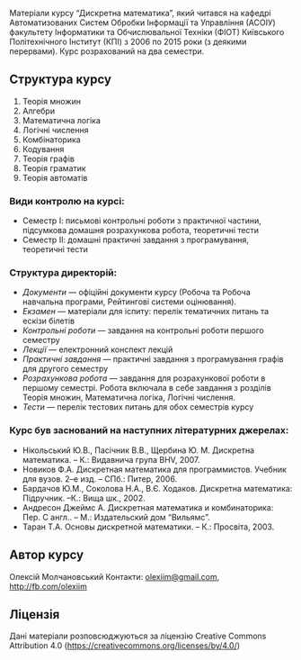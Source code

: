 Матеріали курсу “Дискретна математика”, який читався на кафедрі Автоматизованих Систем Обробки Інформації та Управління (АСОІУ) факультету Інформатики та Обчислювальної Техніки (ФІОТ) Київського Політехнічного Інститут (КПІ) з 2006 по 2015 роки (з деякими перервами). Курс розрахований на два семестри.

## Структура курсу
1. Теорія множин
2. Алгебри
3. Математична логіка
4. Логічні числення
5. Комбінаторика
6. Кодування
7. Теорія графів
8. Теорія граматик
9. Теорія автоматів

### Види контролю на курсі:
- Семестр І: письмові контрольні роботи з практичної частини, підсумкова домашня розрахункова робота, теоретичні тести
- Семестр ІІ: домашні практичні завдання з програмування, теоретичні тести

### Структура директорій:
- *Документи* — офіційні документи курсу (Робоча та Робоча навчальна програми, Рейтингові системи оцінювання). 
- *Екзамен* — матеріали для іспиту: перелік тематичних питань та ескізи білетів
- *Контрольні роботи* — завдання на контрольні роботи першого семестру
- *Лекції* — електронний конспект лекцій
- *Практичні завдання* — практичні завдання з програмування графів для другого семестру
- *Розрахункова робота* — завдання для розрахункової роботи в першому семестрі. Робота включала в себе завдання з розділів Теорія множин, Математична логіка, Логічні числення.
- *Тести* — перелік тестових питань для обох семестрів курсу

### Курс був заснований на наступних літературних джерелах:
- Нікольський Ю.В., Пасічник В.В., Щербина Ю. М. Дискретна математика. – К.: Видавнича група BHV, 2007.
- Новиков Ф.А. Дискретная математика для программистов. Учебник для вузов. 2–е изд. – СПб.: Питер, 2006.
- Бардачов Ю.М., Соколова Н.А., В.Є. Ходаков. Дискретна математика: Підручник. –К.: Вища шк., 2002.
- Андресон Джеймс А. Дискретная математика и комбинаторика: Пер. С англ.. – М.: Издательский дом “Вильямс”.
- Таран Т.А. Основы дискретной математики. – К.: Просвіта, 2003.

## Автор курсу
Олексій Молчановський
Контакти: olexiim@gmail.com, http://fb.com/olexiim

## Ліцензія
Дані матеріали розповсюджуються за ліцензію Creative Commons Attribution 4.0 (https://creativecommons.org/licenses/by/4.0/)


